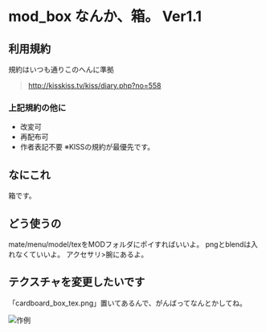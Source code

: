 # mod_box なんか、箱。 Ver1.1
## 利用規約
規約はいつも通りこのへんに準拠  
> <http://kisskiss.tv/kiss/diary.php?no=558>
### 上記規約の他に
- 改変可
- 再配布可
- 作者表記不要
※KISSの規約が最優先です。

## なにこれ
箱です。

## どう使うの
mate/menu/model/texをMODフォルダにポイすればいいよ。
pngとblendは入れなくていいよ。
アクセサリ>腕にあるよ。

## テクスチャを変更したいです
「cardboard_box_tex.png」置いてあるんで、がんばってなんとかしてね。

![作例](https://github.com/pikepikeid/mod_box/blob/master/sample.jpeg)